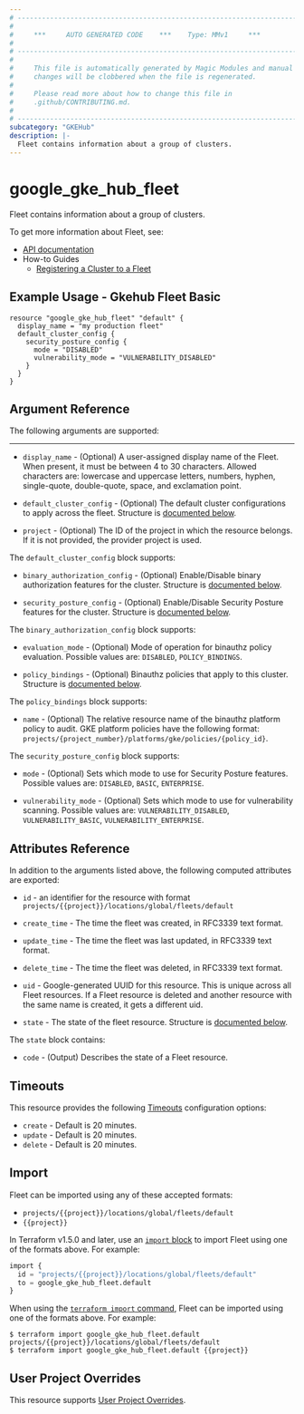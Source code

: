 ```yaml
---
# ----------------------------------------------------------------------------
#
#     ***     AUTO GENERATED CODE    ***    Type: MMv1     ***
#
# ----------------------------------------------------------------------------
#
#     This file is automatically generated by Magic Modules and manual
#     changes will be clobbered when the file is regenerated.
#
#     Please read more about how to change this file in
#     .github/CONTRIBUTING.md.
#
# ----------------------------------------------------------------------------
subcategory: "GKEHub"
description: |-
  Fleet contains information about a group of clusters.
---
```


# google_gke_hub_fleet

Fleet contains information about a group of clusters.


To get more information about Fleet, see:

* [API documentation](https://cloud.google.com/anthos/multicluster-management/reference/rest/v1/projects.locations.fleets)
* How-to Guides
    * [Registering a Cluster to a Fleet](https://cloud.google.com/anthos/multicluster-management/connect/registering-a-cluster#register_cluster)

## Example Usage - Gkehub Fleet Basic


```hcl
resource "google_gke_hub_fleet" "default" {
  display_name = "my production fleet"
  default_cluster_config {
    security_posture_config {
      mode = "DISABLED"
      vulnerability_mode = "VULNERABILITY_DISABLED"
    }
  }
}
```

## Argument Reference

The following arguments are supported:



- - -


* `display_name` -
  (Optional)
  A user-assigned display name of the Fleet. When present, it must be between 4 to 30 characters.
  Allowed characters are: lowercase and uppercase letters, numbers, hyphen, single-quote, double-quote, space, and exclamation point.

* `default_cluster_config` -
  (Optional)
  The default cluster configurations to apply across the fleet.
  Structure is [documented below](#nested_default_cluster_config).

* `project` - (Optional) The ID of the project in which the resource belongs.
    If it is not provided, the provider project is used.


<a name="nested_default_cluster_config"></a>The `default_cluster_config` block supports:

* `binary_authorization_config` -
  (Optional)
  Enable/Disable binary authorization features for the cluster.
  Structure is [documented below](#nested_binary_authorization_config).

* `security_posture_config` -
  (Optional)
  Enable/Disable Security Posture features for the cluster.
  Structure is [documented below](#nested_security_posture_config).


<a name="nested_binary_authorization_config"></a>The `binary_authorization_config` block supports:

* `evaluation_mode` -
  (Optional)
  Mode of operation for binauthz policy evaluation.
  Possible values are: `DISABLED`, `POLICY_BINDINGS`.

* `policy_bindings` -
  (Optional)
  Binauthz policies that apply to this cluster.
  Structure is [documented below](#nested_policy_bindings).


<a name="nested_policy_bindings"></a>The `policy_bindings` block supports:

* `name` -
  (Optional)
  The relative resource name of the binauthz platform policy to audit. GKE
  platform policies have the following format:
  `projects/{project_number}/platforms/gke/policies/{policy_id}`.

<a name="nested_security_posture_config"></a>The `security_posture_config` block supports:

* `mode` -
  (Optional)
  Sets which mode to use for Security Posture features.
  Possible values are: `DISABLED`, `BASIC`, `ENTERPRISE`.

* `vulnerability_mode` -
  (Optional)
  Sets which mode to use for vulnerability scanning.
  Possible values are: `VULNERABILITY_DISABLED`, `VULNERABILITY_BASIC`, `VULNERABILITY_ENTERPRISE`.


## Attributes Reference

In addition to the arguments listed above, the following computed attributes are exported:

* `id` - an identifier for the resource with format `projects/{{project}}/locations/global/fleets/default`

* `create_time` -
  The time the fleet was created, in RFC3339 text format.

* `update_time` -
  The time the fleet was last updated, in RFC3339 text format.

* `delete_time` -
  The time the fleet was deleted, in RFC3339 text format.

* `uid` -
  Google-generated UUID for this resource. This is unique across all
  Fleet resources. If a Fleet resource is deleted and another
  resource with the same name is created, it gets a different uid.

* `state` -
  The state of the fleet resource.
  Structure is [documented below](#nested_state).


<a name="nested_state"></a>The `state` block contains:

* `code` -
  (Output)
  Describes the state of a Fleet resource.

## Timeouts

This resource provides the following
[Timeouts](https://developer.hashicorp.com/terraform/plugin/sdkv2/resources/retries-and-customizable-timeouts) configuration options:

- `create` - Default is 20 minutes.
- `update` - Default is 20 minutes.
- `delete` - Default is 20 minutes.

## Import


Fleet can be imported using any of these accepted formats:

* `projects/{{project}}/locations/global/fleets/default`
* `{{project}}`


In Terraform v1.5.0 and later, use an [`import` block](https://developer.hashicorp.com/terraform/language/import) to import Fleet using one of the formats above. For example:

```tf
import {
  id = "projects/{{project}}/locations/global/fleets/default"
  to = google_gke_hub_fleet.default
}
```

When using the [`terraform import` command](https://developer.hashicorp.com/terraform/cli/commands/import), Fleet can be imported using one of the formats above. For example:

```
$ terraform import google_gke_hub_fleet.default projects/{{project}}/locations/global/fleets/default
$ terraform import google_gke_hub_fleet.default {{project}}
```

## User Project Overrides

This resource supports [User Project Overrides](https://registry.terraform.io/providers/hashicorp/google/latest/docs/guides/provider_reference#user_project_override).
